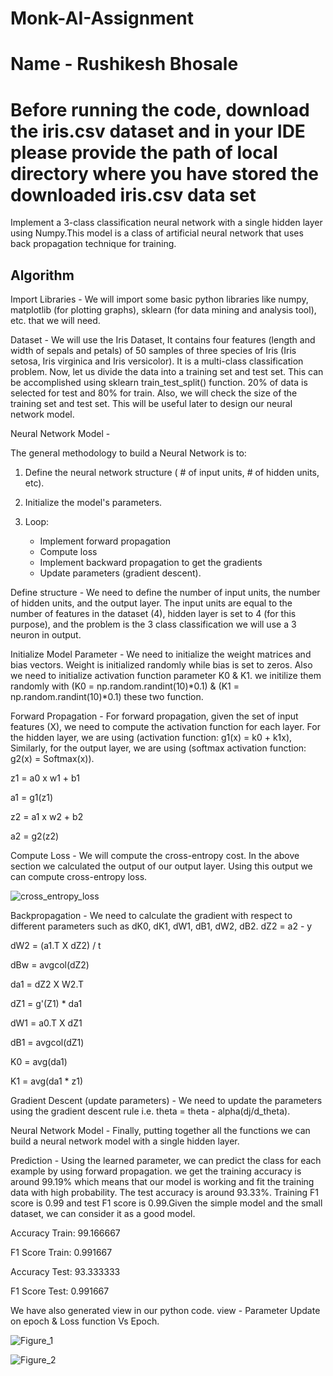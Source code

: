 # Monk-AI-Assignment
# Name - Rushikesh Bhosale

# Before running the code, download the iris.csv dataset and in your IDE please provide the path of local directory where you have stored the downloaded iris.csv data set

Implement a 3-class classification neural network with a single hidden layer using Numpy.This model is a class of artificial neural network that uses back propagation technique for training. 

Algorithm 
-
Import Libraries - We will import some basic python libraries like numpy, matplotlib (for plotting graphs), sklearn (for data mining and analysis tool), etc. that we will need.

Dataset - We will use the Iris Dataset, It contains four features (length and width of sepals and petals) of 50 samples of three species of Iris (Iris setosa, Iris virginica and Iris versicolor). It is a multi-class classification problem. Now, let us divide the data into a training set and test set. This can be accomplished using sklearn train_test_split() function. 20% of data is selected for test and 80% for train. Also, we will check the size of the training set and test set. This will be useful later to design our neural network model.

Neural Network Model - 

The general methodology to build a Neural Network is to:
1. Define the neural network structure ( # of input units,  # of hidden units, etc).

2. Initialize the model's parameters. 

3. Loop:
    - Implement forward propagation
    - Compute loss
    - Implement backward propagation to get the gradients
    - Update parameters (gradient descent). 

Define structure - We need to define the number of input units, the number of hidden units, and the output layer. The input units are equal to the number of features in the dataset (4), hidden layer is set to 4 (for this purpose), and the problem is the 3 class classification we will use a 3 neuron in output.

Initialize Model Parameter - We need to initialize the weight matrices and bias vectors. Weight is initialized randomly while bias is set to zeros. Also we need to initialize activation function parameter K0 & K1. we initilize them randomly with (K0 = np.random.randint(10)*0.1) & (K1 = np.random.randint(10)*0.1) these two function.

Forward Propagation - For forward propagation, given the set of input features (X), we need to compute the activation function for each layer. For the hidden layer, we are using (activation function: g1(x) = k0 + k1x), Similarly, for the output layer, we are using (softmax activation function: g2(x) = Softmax(x)).

z1 = a0 x w1 + b1

a1 = g1(z1)

z2 = a1 x w2 + b2

a2 = g2(z2)

Compute Loss - We will compute the cross-entropy cost. In the above section we calculated the output of our output layer. Using this output we can compute cross-entropy loss.

![cross_entropy_loss](https://user-images.githubusercontent.com/55809031/123210081-20526b80-d4df-11eb-9fed-6536e289f2fe.png)

Backpropagation - We need to calculate the gradient with respect to different parameters such as dK0, dK1, dW1, dB1, dW2, dB2.
dZ2 = a2 -  y

dW2 = (a1.T X dZ2) / t

dBw = avgcol(dZ2)

da1 = dZ2 X W2.T

dZ1 = g'(Z1) * da1

dW1 = a0.T X dZ1 

dB1 = avgcol(dZ1)

K0 = avg(da1)

K1 = avg(da1 * z1)

Gradient Descent (update parameters) - We need to update the parameters using the gradient descent rule i.e. theta = theta - alpha(dj/d_theta).

Neural Network Model - Finally, putting together all the functions we can build a neural network model with a single hidden layer.

Prediction  - Using the learned parameter, we can predict the class for each example by using forward propagation. we get the training accuracy is around 99.19% which means that our model is working and fit the training data with high probability. The test accuracy is around 93.33%. Training F1 score is 0.99 and test F1 score is 0.99.Given the simple model and the small dataset, we can consider it as a good model.

Accuracy Train: 99.166667

F1 Score Train: 0.991667

Accuracy Test: 93.333333

F1 Score Test: 0.991667

We have also generated view in our python code. view - Parameter Update on epoch & Loss function Vs Epoch.

![Figure_1](https://user-images.githubusercontent.com/55809031/123169712-43592d00-d497-11eb-837d-35547995e2da.png)

![Figure_2](https://user-images.githubusercontent.com/55809031/123169809-64218280-d497-11eb-9884-774d8a550cb4.png)






